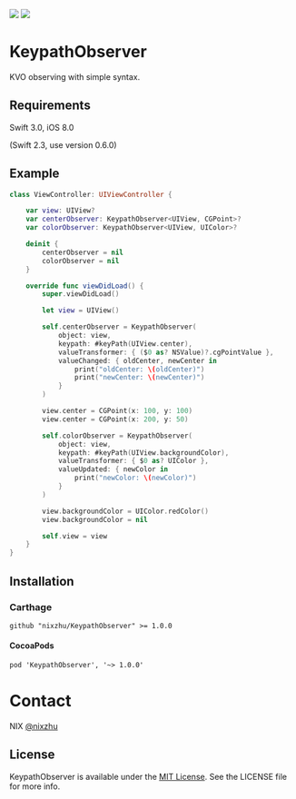 <p>
<a href="http://cocoadocs.org/docsets/KeypathObserver"><img src="https://img.shields.io/cocoapods/v/KeypathObserver.svg?style=flat"></a>
<a href="https://github.com/Carthage/Carthage/"><img src="https://img.shields.io/badge/Carthage-compatible-4BC51D.svg?style=flat"></a>
</p>

# KeypathObserver

KVO observing with simple syntax.

## Requirements

Swift 3.0, iOS 8.0

(Swift 2.3, use version 0.6.0)

## Example

``` swift
class ViewController: UIViewController {

    var view: UIView?
    var centerObserver: KeypathObserver<UIView, CGPoint>?
    var colorObserver: KeypathObserver<UIView, UIColor>?

    deinit {
        centerObserver = nil
        colorObserver = nil
    }

    override func viewDidLoad() {
        super.viewDidLoad()

        let view = UIView()

        self.centerObserver = KeypathObserver(
            object: view,
            keypath: #keyPath(UIView.center),
            valueTransformer: { ($0 as? NSValue)?.cgPointValue },
            valueChanged: { oldCenter, newCenter in
                print("oldCenter: \(oldCenter)")
                print("newCenter: \(newCenter)")
            }
        )

        view.center = CGPoint(x: 100, y: 100)
        view.center = CGPoint(x: 200, y: 50)

        self.colorObserver = KeypathObserver(
            object: view,
            keypath: #keyPath(UIView.backgroundColor),
            valueTransformer: { $0 as? UIColor },
            valueUpdated: { newColor in
                print("newColor: \(newColor)")
            }
        )

        view.backgroundColor = UIColor.redColor()
        view.backgroundColor = nil

        self.view = view
    }
}
```

## Installation

### Carthage

```ogdl
github "nixzhu/KeypathObserver" >= 1.0.0
```

#### CocoaPods

``` ogdl
pod 'KeypathObserver', '~> 1.0.0'
```

# Contact

NIX [@nixzhu](https://twitter.com/nixzhu)

## License

KeypathObserver is available under the [MIT License][mitLink]. See the LICENSE file for more info.

[mitLink]:http://opensource.org/licenses/MIT
